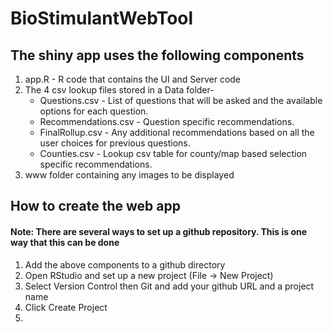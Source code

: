 # BioStimulantWebTool


## The shiny app uses the following components


1. app.R - R code that contains the UI and Server code
2. The 4 csv lookup files stored in a Data folder-
    - Questions.csv - List of questions that will be asked and the available options for each question.
    - Recommendations.csv - Question specific recommendations.
    - FinalRollup.csv - Any additional recommendations based on all the user choices for previous questions.
    - Counties.csv - Lookup csv table for county/map based selection specific recommendations.
3. www folder containing any images to be displayed

## How to create the web app
####  Note: There are several ways to set up a github repository. This is one way that this can be done
1. Add the above components to a github directory
2. Open RStudio and set up a new project (File -> New Project)
3. Select Version Control then Git and add your github URL and a project name
4. Click Create Project
5. 
